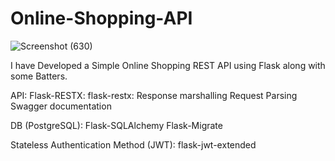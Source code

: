 # Online-Shopping-API
![Screenshot (630)](https://github.com/dev-jaswanthraj/Online-Shopping-API/assets/64518811/12ad3f15-5eed-4672-87af-d6f4a07caf1c)

I have Developed a Simple Online Shopping REST API using Flask along with some Batters. 

API:
  Flask-RESTX:
    flask-restx:
      Response marshalling
      Request Parsing
      Swagger documentation
      
DB (PostgreSQL):
  Flask-SQLAlchemy
  Flask-Migrate

Stateless Authentication Method (JWT):
  flask-jwt-extended

